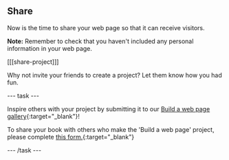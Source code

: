 ## Share

Now is the time to share your web page so that it can receive visitors. 

**Note:** Remember to check that you haven't included any personal information in your web page. 

[[[share-project]]]

Why not invite your friends to create a project? Let them know how you had fun.

--- task ---

Inspire others with your project by submitting it to our [Build a web page gallery](https://wke.lt/w/s/XwKkeu){:target="_blank"}!

To share your book with others who make the 'Build a web page' project, please complete [this form.](https://form.raspberrypi.org/f/community-project-submissions){:target="_blank"}

--- /task ---
